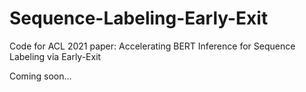 # Sequence-Labeling-Early-Exit
Code for ACL 2021 paper: Accelerating BERT Inference for Sequence Labeling via Early-Exit

Coming soon...

